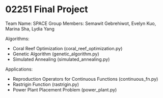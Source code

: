 # 02251 Final Project
Team Name: SPACE
Group Members: Semawit Gebrehiwot, Evelyn Kuo, Marina Sha, Lydia Yang

Algorithms:
- Coral Reef Optimization (coral_reef_optimization.py)
- Genetic Algorithm (genetic_algorithm.py)
- Simulated Annealing (simulated_annealing.py)

Applications:
- Reproduction Operators for Continuous Functions (continuous_fn.py)
- Rastrigin Function (rastrigin.py)
- Power Plant Placement Problem (power_plant.py)